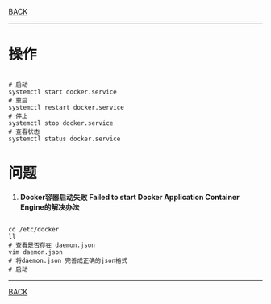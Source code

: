 [BACK](README.md)

---

# 操作

```shell

# 启动
systemctl start docker.service
# 重启
systemctl restart docker.service
# 停止
systemctl stop docker.service
# 查看状态
systemctl status docker.service

```


# 问题

1. **Docker容器启动失败 Failed to start Docker Application Container Engine的解决办法**
```shell

cd /etc/docker
ll
# 查看是否存在 daemon.json
vim daemon.json
# 将daemon.json 完善成正确的json格式
# 启动

```



---

[BACK](README.md)